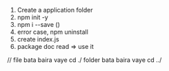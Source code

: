 1. Create a application folder
2. npm init -y
3. npm i --save <package name> (<proper-upper-case>)
4. error case, npm uninstall <package name>
5. create index.js
6. package doc read => use it

// file bata baira vaye cd ./ folder bata baira vaye cd ../
